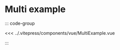 # Multi example

<ClientOnly>
  <MultiExample />
</ClientOnly>

::: code-group

<<< ../.vitepress/components/vue/MultiExample.vue

:::

<script setup lang="ts"> import MultiExample from '../.vitepress/components/vue/MultiExample.vue' </script>
